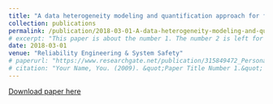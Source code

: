 ```yaml
---
title: "A data heterogeneity modeling and quantification approach for field pre-assessment of chloride-induced corrosion in aging infrastructures"
collection: publications
permalink: /publication/2018-03-01-A-data-heterogeneity-modeling-and-quantification-approach-for-field-pre-assessment-of-chloride-induced-corrosion-in-aging-infrastructures
# excerpt: "This paper is about the number 1. The number 2 is left for future work."
date: 2018-03-01
venue: "Reliability Engineering & System Safety"
# paperurl: "https://www.researchgate.net/publication/315849472_Personalized_fall_risk_assessment_for_long-term_care_services_improvement"
# citation: "Your Name, You. (2009). &quot;Paper Title Number 1.&quot; <i>Journal 1</i>. 1(1)."
---
```


<!-- @format -->

[Download paper here](https://d1wqtxts1xzle7.cloudfront.net/87937346/data-heterogeneity-modeling-and-quantification-in-aging-infrastructures-libre.pdf?1656027272=&response-content-disposition=inline%3B+filename%3DA_data_heterogeneity_modeling_and_quanti.pdf&Expires=1707013555&Signature=SkFxQ8hviaUXY3yf4gXRbTorcXQ89jy1EF2yofHeXg0ycKoFe87StmK6p50NoIsLCKSg-6xKj148pP5poGrPNF8Xg9~wOkwjvqMvEb40vfHq57ORCy~Z~TXlXlf5HlmyvIEM65DRs~BKDsI23rCp4A-TcrV9atJvIh8-N5eQpY1lCyIwmTScf~vdPUIlEtSK74pdXk-0vvgjA~IA5RGFFitiUSOhw0eTreOHDILfu6l1A7v90~TQg8M4xd6BrMyhNF5Txm9UratJguuwR-pdZGNgYKK3pq51EkheqgAEcrZydfwO5IuOK9TzmgQWp6pUvrBHgL4oRf3tecNxu88Z5Q__&Key-Pair-Id=APKAJLOHF5GGSLRBV4ZA)
